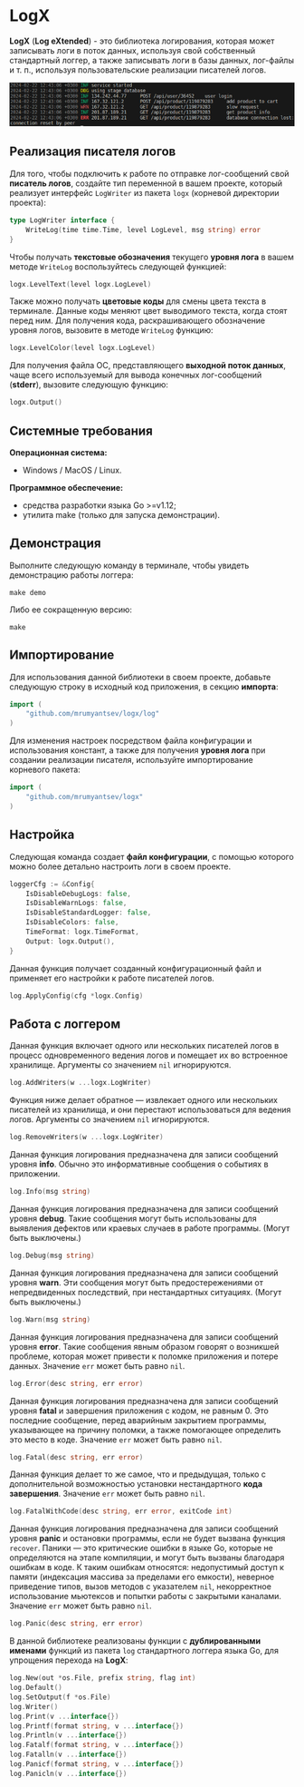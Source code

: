 # LogX

**LogX** (**Log eXtended**) - это библиотека логирования, которая может записывать логи в поток данных, используя свой собственный стандартный логгер, а также записывать логи в базы данных, лог-файлы и т. п., используя пользовательские реализации писателей логов.

![LogX Logs View](./logs-view.png)

## Реализация писателя логов

Для того, чтобы подключить к работе по отправке лог-сообщений свой **писатель логов**, создайте тип переменной в вашем проекте, который реализует интерфейс `LogWriter` из пакета `logx` (корневой директории проекта):

``` Go
type LogWriter interface {
	WriteLog(time time.Time, level LogLevel, msg string) error
}
```

Чтобы получать **текстовые обозначения** текущего **уровня лога** в вашем методе `WriteLog` воспользуйтесь следующей функцией:

``` Go
logx.LevelText(level logx.LogLevel)
```

Также можно получать **цветовые коды** для смены цвета текста в терминале. Данные коды меняют цвет выводимого текста, когда стоят перед ним. Для получения кода, раскрашивающего обозначение уровня логов, вызовите в методе `WriteLog` функцию:

``` Go
logx.LevelColor(level logx.LogLevel)
```

Для получения файла ОС, представляющего **выходной поток данных**, чаще всего используемый для вывода конечных лог-сообщений (**stderr**), вызовите следующую функцию:

``` Go
logx.Output()
```

## Системные требования

**Операционная система:**

- Windows / MacOS / Linux.

**Программное обеспечение:**

- средства разработки языка Go >=v1.12;
- утилита make (только для запуска демонстрации).

## Демонстрация

Выполните следующую команду в терминале, чтобы увидеть демонстрацию работы логгера:

```
make demo
```

Либо ее сокращенную версию:

```
make
```

## Импортирование

Для использования данной библиотеки в своем проекте, добавьте следующую строку в исходный код приложения, в секцию **импорта**:

``` Go
import (
	"github.com/mrumyantsev/logx/log"
)
```

Для изменения настроек посредством файла конфигурации и использования констант, а также для получения **уровня лога** при создании реализации писателя, используйте импортирование корневого пакета:

``` Go
import (
	"github.com/mrumyantsev/logx"
)
```

## Настройка

Следующая команда создает **файл конфигурации**, с помощью которого можно более детально настроить логи в своем проекте.

``` Go
loggerCfg := &Config{
	IsDisableDebugLogs: false,
	IsDisableWarnLogs: false,
	IsDisableStandardLogger: false,
	IsDisableColors: false,
	TimeFormat: logx.TimeFormat,
	Output: logx.Output(),
}
```

Данная функция получает созданный конфигурационный файл и применяет его настройки к работе писателей логов.

``` Go
log.ApplyConfig(cfg *logx.Config)
```

## Работа с логгером

Данная функция включает одного или нескольких писателей логов в процесс одновременного ведения логов и помещает их во встроенное хранилище. Аргументы со значением `nil` игнорируются.

``` Go
log.AddWriters(w ...logx.LogWriter)
```

Функция ниже делает обратное&nbsp;&mdash; извлекает одного или нескольких писателей из хранилища, и они перестают использоваться для ведения логов. Аргументы со значением `nil` игнорируются.

``` Go
log.RemoveWriters(w ...logx.LogWriter)
```

Данная функция логирования предназначена для записи сообщений уровня **info**. Обычно это информативные сообщения о событиях в приложении.

``` Go
log.Info(msg string)
```

Данная функция логирования предназначена для записи сообщений уровня **debug**. Такие сообщения могут быть использованы для выявления дефектов или краевых случаев в работе программы. (Могут быть выключены.)

``` Go
log.Debug(msg string)
```

Данная функция логирования предназначена для записи сообщений уровня **warn**. Эти сообщения могут быть предостережениями от непредвиденных последствий, при нестандартных ситуациях. (Могут быть выключены.)

``` Go
log.Warn(msg string)
```

Данная функция логирования предназначена для записи сообщений уровня **error**. Такие сообщения явным образом говорят о возникшей проблеме, которая может привести к поломке приложения и потере данных. Значение `err` может быть равно `nil`.

``` Go
log.Error(desc string, err error)
```

Данная функция логирования предназначена для записи сообщений уровня **fatal** и завершения приложения с кодом, не равным 0. Это последние сообщение, перед аварийным закрытием программы, указывающее на причину поломки, а также помогающее определить это место в коде. Значение `err` может быть равно `nil`.

``` Go
log.Fatal(desc string, err error)
```

Данная функция делает то же самое, что и предыдущая, только с дополнительной возможностью установки нестандартного **кода завершения**. Значение `err` может быть равно `nil`.

``` Go
log.FatalWithCode(desc string, err error, exitCode int)
```

Данная функция логирования предназначена для записи сообщений уровня **panic** и остановки программы, если не будет вызвана функция `recover`. Паники&nbsp;&mdash; это критические ошибки в языке Go, которые не определяются на этапе компиляции, и могут быть вызваны благодаря ошибкам в коде. К таким ошибкам относятся: недопустимый доступ к памяти (индексация массива за пределами его емкости), неверное приведение типов, вызов методов с указателем `nil`, некорректное использование мьютексов и попытки работы с закрытыми каналами. Значение `err` может быть равно `nil`.

``` Go
log.Panic(desc string, err error)
```

В данной библиотеке реализованы функции с **дублированными именами** функций из пакета `log` стандартного логгера языка Go, для упрощения перехода на **LogX**:

``` Go
log.New(out *os.File, prefix string, flag int)
log.Default()
log.SetOutput(f *os.File)
log.Writer()
log.Print(v ...interface{})
log.Printf(format string, v ...interface{})
log.Println(v ...interface{})
log.Fatalf(format string, v ...interface{})
log.Fatalln(v ...interface{})
log.Panicf(format string, v ...interface{})
log.Panicln(v ...interface{})
```
